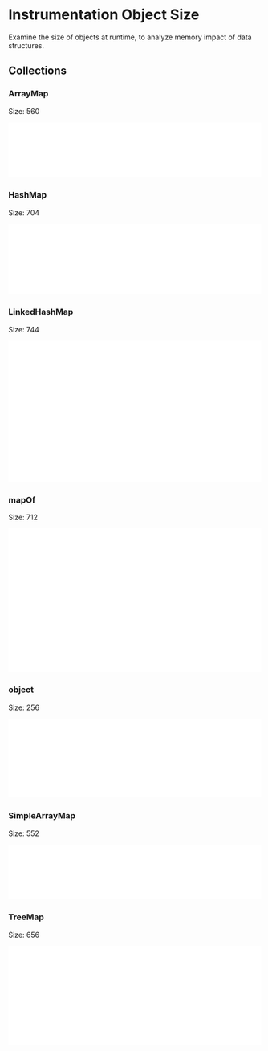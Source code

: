# Instrumentation Object Size

Examine the size of objects at runtime, to analyze memory impact of data
structures.

## Collections

### ArrayMap

Size: 560

![ArrayMap](img/ArrayMap.png)

### HashMap

Size: 704

![HashMap](img/HashMap.png)

### LinkedHashMap

Size: 744

![LinkedHashMap](img/LinkedHashMap.png)

### mapOf

Size: 712

![mapOf.png](img/mapOf.png)

### object

Size: 256

![object.png](img/object.png)

### SimpleArrayMap

Size: 552

![SimpleArrayMap.png](img/SimpleArrayMap.png)

### TreeMap

Size: 656

![TreeMap.png](img/TreeMap.png)
